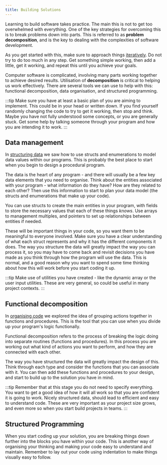```yaml
---
title: Building Solutions
---
```


Learning to build software takes practice. The main this is not to get too overwhelmed with everything. One of the key strategies for overcoming this is to break problems down into parts. This is referred to as **problem decomposition**, and is the key to dealing with the complexities of software development.

As you get started with this, make sure to approach things [iteratively](/book/part-2-organised-code/10-project/0-panorama/2-iterative-development). Do not try to do too much in any step. Get something simple working, then add a little, get it working, and repeat this until you achieve your goals.

Computer software is complicated, involving many parts working together to achieve desired results. Utilisation of **decomposition** is critical to helping us work effectively. There are several tools we can use to help with this: functional decomposition, data organisation, and structured programming.

:::tip
Make sure you have at least a basic plan of you are aiming to implement. This could be in your head or written down. If you find yourself randomly changing the code to try to get it working, then stop and think. Maybe you have not fully understood some concepts, or you are generally stuck. Get some help by talking someone through your program and how you are intending it to work.
:::

## Data management

In [structuring data](/book/part-2-organised-code/3-structuring-data/0-overview) we saw how to use structs and enumerations to model data values within our programs. This is probably the best place to start when you begin to design a procedural program.

The data is the heart of any program - and there will usually be a few key data elements that you need to organise. Think about the entities associated with your program - what information do they have? How are they related to each other? Then use this information to start to plan your data model (the structs and enumerations that make up your code).

You can use structs to create the main entities in your program, with fields to store the necessary values that each of these things *knows*. Use arrays to management multiples, and pointers to set up relationships between entities if needed.

These will be important things in your code, so you want them to be meaningful to everyone involved. Make sure you have a clear understanding of what each struct represents and why it has the different components it does. The way you structure the data will greatly impact the way you can process it, so you may have to come back and revisit decisions you have made as you think through how the program will use the data. This is normal, and a good reason why you want to spend some time thinking about how this will work before you start coding it up.

:::tip
Make use of utilities you have created - like the dynamic array or the user input utilities. These are very general, so could be useful in many project contexts.
:::

## Functional decomposition

In [organising code](/book/part-2-organised-code/2-organising-code/0-overview) we explored the idea of grouping actions together in functions and procedures. This is the tool that you can use when you divide up your program's logic functionally. 

Functional decomposition refers to the process of breaking the logic doing into separate routines (functions and procedures). In this process you are working out what kind of actions you want to perform, and how they are connected with each other.

The way you have structured the data will greatly impact the design of this. Think through each type and consider the functions that you can associate with it. You can then add these functions and procedures to your design, and start to build up to the solution you have in mind.

:::tip
Remember that at this stage you do not need to specify everything. You want to get a good idea of how it will all work so that you are confident it is going to work. Nicely structured data, should lead to efficient and easy to understand code. These are very important as your project size grows, and even more so when you start build projects in teams.
:::

## Structured Programming

When you start coding up your solution, you are breaking things down further into the blocks you have within your code. This is another way of organising your thinking and making your code easy to understand and maintain. Remember to lay out your code using indentation to make things visually easy to follow.
